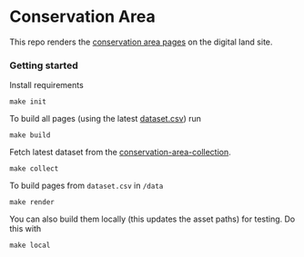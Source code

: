 # Conservation Area

This repo renders the [conservation area pages](https://digital-land.github.io/conservation-area/) on the digital land site.

### Getting started

Install requirements

    make init

To build all pages (using the latest [dataset.csv](https://github.com/digital-land/conservation-area-collection/blob/main/index/dataset.csv)) run

    make build

Fetch latest dataset from the [conservation-area-collection](https://github.com/digital-land/conservation-area-collection).

    make collect

To build pages from `dataset.csv` in `/data`

    make render

You can also build them locally (this updates the asset paths) for testing. Do this with

    make local
